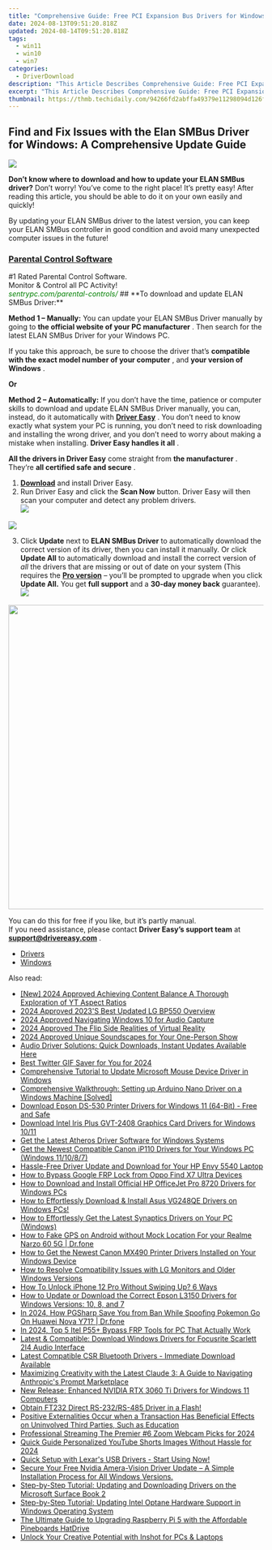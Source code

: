 ```yaml
---
title: "Comprehensive Guide: Free PCI Expansion Bus Drivers for Windows 11, 10, 8 & 7 PCs"
date: 2024-08-13T09:51:20.818Z
updated: 2024-08-14T09:51:20.818Z
tags:
  - win11
  - win10
  - win7
categories:
  - DriverDownload
description: "This Article Describes Comprehensive Guide: Free PCI Expansion Bus Drivers for Windows 11, 10, 8 & 7 PCs"
excerpt: "This Article Describes Comprehensive Guide: Free PCI Expansion Bus Drivers for Windows 11, 10, 8 & 7 PCs"
thumbnail: https://thmb.techidaily.com/94266fd2abffa49379e11298094d126f869b761cee72b14ccd455aec2a0df5c4.jpg
---
```


## Find and Fix Issues with the Elan SMBus Driver for Windows: A Comprehensive Update Guide

![](https://images.drivereasy.com/wp-content/uploads/2019/01/Snap912-300x204.png)

 **Don’t know where to download and how to update your ELAN SMBus driver?** Don’t worry! You’ve come to the right place! It’s pretty easy! After reading this article, you should be able to do it on your own easily and quickly!

 By updating your ELAN SMBus driver to the latest version, you can keep your ELAN SMBus controller in good condition and avoid many unexpected computer issues in the future!

<!-- affiliate ads begin -->
<h3 id="200610"><a href="https://sentrypc.7eer.net/c/5597632/200610/3022">Parental Control Software</a></h3>
<span class="text-ad-content">
	#1 Rated Parental Control Software.<br/>
	Monitor & Control all PC Activity!<br/>
		<cite style="color:green">sentrypc.com/parental-controls/</cite>
	</span><img height="0" width="0" src="https://sentrypc.7eer.net/i/5597632/200610/3022" style="position:absolute;visibility:hidden;" border="0" />
<!-- affiliate ads end -->
## **To download and update ELAN SMBus Driver:**

**Method 1 – Manually:**  You can update your ELAN SMBus Driver manually by going to **the official website of your PC manufacturer** . Then search for the latest ELAN SMBus Driver for your Windows PC.

 If you take this approach, be sure to choose the driver that’s **compatible with the exact model number of your computer** , and **your version of Windows** .

**Or**

**Method 2 – Automatically:**   If you don’t have the time, patience or computer skills to download and update ELAN SMBus Driver manually, you can, instead, do it automatically with **[Driver Easy](https://tools.techidaily.com/drivereasy/download/)**  .  You don’t need to know exactly what system your PC is running, you don’t need to risk downloading and installing the wrong driver, and you don’t need to worry about making a mistake when installing. **Driver Easy handles it all** .

**All the drivers in Driver Easy** come straight from **the manufacturer** . They‘re **all certified safe and secure** .

1. **[Download](https://tools.techidaily.com/drivereasy/download/)**  and install Driver Easy.
2. Run Driver Easy and click the **Scan Now**  button. Driver Easy will then scan your computer and detect any problem drivers.  
![](https://images.drivereasy.com/wp-content/uploads/2019/01/snap000265.png)
<!-- affiliate ads begin -->
<a href="https://store.absolute.com/order/checkout.php?PRODS=4601998&QTY=1&AFFILIATE=108875&CART=1"><img src="https://secure.avangate.com/images/merchant/ef70e26a0b5da778eda3f48014d087cd/728x90_larger-shield.jpg" border="0"></a>
<!-- affiliate ads end -->
3. Click **Update**  next to **ELAN SMBus Driver** to automatically download the correct version of its driver, then you can install it manually. Or click **Update All**  to automatically download and install the correct version of _all_  the drivers that are missing or out of date on your system (This requires the **[Pro version](https://tools.techidaily.com/drivereasy/download/)**  – you’ll be prompted to upgrade when you click **Update All.** You get **full support**  and a **30-day money back**  guarantee).  
![](https://images.drivereasy.com/wp-content/uploads/2019/01/snap000266.png)  
<!-- affiliate ads begin -->
<a href="https://unicoeye.pxf.io/c/5597632/2084399/18498" target="_top" id="2084399"><img src="//a.impactradius-go.com/display-ad/18498-2084399" border="0" alt="" width="1125" height="600"/></a><img height="0" width="0" src="https://imp.pxf.io/i/5597632/2084399/18498" style="position:absolute;visibility:hidden;" border="0" />
<!-- affiliate ads end -->
 You can do this for free if you like, but it’s partly manual.  
 If you need assistance, please contact **Driver Easy’s support team** at [**support@drivereasy.com**](https://tools.techidaily.com/drivereasy/download/) .

* [Drivers](https://tools.techidaily.com/drivereasy/download/)
* [Windows](https://tools.techidaily.com/drivereasy/download/)

<ins class="adsbygoogle"
     style="display:block"
     data-ad-format="autorelaxed"
     data-ad-client="ca-pub-7571918770474297"
     data-ad-slot="1223367746"></ins>



<ins class="adsbygoogle"
     style="display:block"
     data-ad-client="ca-pub-7571918770474297"
     data-ad-slot="8358498916"
     data-ad-format="auto"
     data-full-width-responsive="true"></ins>

<span class="atpl-alsoreadstyle">Also read:</span>
<div><ul>
<li><a href="https://facebook-record-videos.techidaily.com/new-2024-approved-achieving-content-balance-a-thorough-exploration-of-yt-aspect-ratios/"><u>[New] 2024 Approved  Achieving Content Balance  A Thorough Exploration of YT Aspect Ratios</u></a></li>
<li><a href="https://extra-information.techidaily.com/2024-approved-2023s-best-updated-lg-bp550-overview/"><u>2024 Approved  2023'S Best  Updated LG BP550 Overview</u></a></li>
<li><a href="https://fox-helps.techidaily.com/2024-approved-navigating-windows-10-for-audio-capture/"><u>2024 Approved  Navigating Windows 10 for Audio Capture</u></a></li>
<li><a href="https://article-knowledge.techidaily.com/2024-approved-the-flip-side-realities-of-virtual-reality/"><u>2024 Approved  The Flip Side  Realities of Virtual Reality</u></a></li>
<li><a href="https://fox-http.techidaily.com/2024-approved-unique-soundscapes-for-your-one-person-show/"><u>2024 Approved  Unique Soundscapes for Your One-Person Show</u></a></li>
<li><a href="https://win-amazing.techidaily.com/1722975880935-audio-driver-solutions-quick-downloads-instant-updates-available-here/"><u>Audio Driver Solutions: Quick Downloads, Instant Updates Available Here</u></a></li>
<li><a href="https://twitter-videos.techidaily.com/best-twitter-gif-saver-for-you-for-2024/"><u>Best Twitter GIF Saver for You for 2024</u></a></li>
<li><a href="https://win-amazing.techidaily.com/comprehensive-tutorial-to-update-microsoft-mouse-device-driver-in-windows/"><u>Comprehensive Tutorial to Update Microsoft Mouse Device Driver in Windows</u></a></li>
<li><a href="https://win-amazing.techidaily.com/comprehensive-walkthrough-setting-up-arduino-nano-driver-on-a-windows-machine-solved/"><u>Comprehensive Walkthrough: Setting up Arduino Nano Driver on a Windows Machine [Solved]</u></a></li>
<li><a href="https://win-amazing.techidaily.com/download-epson-ds-530-printer-drivers-for-windows-11-64-bit-free-and-safe/"><u>Download Epson DS-530 Printer Drivers for Windows 11 (64-Bit) - Free and Safe</u></a></li>
<li><a href="https://win-amazing.techidaily.com/download-intel-iris-plus-gvt-2408-graphics-card-drivers-for-windows-1011/"><u>Download Intel Iris Plus GVT-2408 Graphics Card Drivers for Windows 10/11</u></a></li>
<li><a href="https://win-amazing.techidaily.com/get-the-latest-atheros-driver-software-for-windows-systems/"><u>Get the Latest Atheros Driver Software for Windows Systems</u></a></li>
<li><a href="https://win-amazing.techidaily.com/get-the-newest-compatible-canon-ip110-drivers-for-your-windows-pc-windows-111087/"><u>Get the Newest Compatible Canon iP110 Drivers for Your Windows PC (Windows 11/10/8/7)</u></a></li>
<li><a href="https://win-amazing.techidaily.com/hassle-free-driver-update-and-download-for-your-hp-envy-5540-laptop/"><u>Hassle-Free Driver Update and Download for Your HP Envy 5540 Laptop</u></a></li>
<li><a href="https://android-frp.techidaily.com/how-to-bypass-google-frp-lock-from-oppo-find-x7-ultra-devices-by-drfone-android/"><u>How to Bypass Google FRP Lock from Oppo Find X7 Ultra Devices</u></a></li>
<li><a href="https://win-amazing.techidaily.com/how-to-download-and-install-official-hp-officejet-pro-8720-drivers-for-windows-pcs/"><u>How to Download and Install Official HP OfficeJet Pro 8720 Drivers for Windows PCs</u></a></li>
<li><a href="https://win-amazing.techidaily.com/how-to-effortlessly-download-and-install-asus-vg248qe-drivers-on-windows-pcs/"><u>How to Effortlessly Download & Install Asus VG248QE Drivers on Windows PCs!</u></a></li>
<li><a href="https://win-amazing.techidaily.com/how-to-effortlessly-get-the-latest-synaptics-drivers-on-your-pc-windows/"><u>How to Effortlessly Get the Latest Synaptics Drivers on Your PC (Windows)</u></a></li>
<li><a href="https://android-location.techidaily.com/how-to-fake-gps-on-android-without-mock-location-for-your-realme-narzo-60-5g-drfone-by-drfone-virtual/"><u>How to Fake GPS on Android without Mock Location For your Realme Narzo 60 5G | Dr.fone</u></a></li>
<li><a href="https://win-amazing.techidaily.com/how-to-get-the-newest-canon-mx490-printer-drivers-installed-on-your-windows-device/"><u>How to Get the Newest Canon MX490 Printer Drivers Installed on Your Windows Device</u></a></li>
<li><a href="https://win-amazing.techidaily.com/how-to-resolve-compatibility-issues-with-lg-monitors-and-older-windows-versions/"><u>How to Resolve Compatibility Issues with LG Monitors and Older Windows Versions</u></a></li>
<li><a href="https://ios-unlock.techidaily.com/how-to-unlock-iphone-12-pro-without-swiping-up-6-ways-by-drfone-ios/"><u>How To Unlock iPhone 12 Pro Without Swiping Up? 6 Ways</u></a></li>
<li><a href="https://win-amazing.techidaily.com/how-to-update-or-download-the-correct-epson-l3150-drivers-for-windows-versions-10-8-and-7/"><u>How to Update or Download the Correct Epson L3150 Drivers for Windows Versions: 10, 8, and 7</u></a></li>
<li><a href="https://android-pokemon-go.techidaily.com/in-2024-how-pgsharp-save-you-from-ban-while-spoofing-pokemon-go-on-huawei-nova-y71-drfone-by-drfone-virtual-android/"><u>In 2024, How PGSharp Save You from Ban While Spoofing Pokemon Go On Huawei Nova Y71? | Dr.fone</u></a></li>
<li><a href="https://bypass-frp.techidaily.com/in-2024-top-5-itel-p55plus-bypass-frp-tools-for-pc-that-actually-work-by-drfone-android/"><u>In 2024, Top 5 Itel P55+ Bypass FRP Tools for PC That Actually Work</u></a></li>
<li><a href="https://win-amazing.techidaily.com/latest-and-compatible-download-windows-drivers-for-focusrite-scarlett-2i4-audio-interface/"><u>Latest & Compatible: Download Windows Drivers for Focusrite Scarlett 2I4 Audio Interface</u></a></li>
<li><a href="https://win-amazing.techidaily.com/latest-compatible-csr-bluetooth-drivers-immediate-download-available/"><u>Latest Compatible CSR Bluetooth Drivers - Immediate Download Available</u></a></li>
<li><a href="https://tech-haven.techidaily.com/maximizing-creativity-with-the-latest-claude-3-a-guide-to-navigating-anthropics-prompt-marketplace/"><u>Maximizing Creativity with the Latest Claude 3: A Guide to Navigating Anthropic's Prompt Marketplace</u></a></li>
<li><a href="https://win-amazing.techidaily.com/new-release-enhanced-nvidia-rtx-3060-ti-drivers-for-windows-11-computers/"><u>New Release: Enhanced NVIDIA RTX 3060 Ti Drivers for Windows 11 Computers</u></a></li>
<li><a href="https://win-amazing.techidaily.com/obtain-ft232-direct-rs-232rs-485-driver-in-a-flash/"><u>Obtain FT232 Direct RS-232/RS-485 Driver in a Flash!</u></a></li>
<li><a href="https://win-amazing.techidaily.com/positive-externalities-occur-when-a-transaction-has-beneficial-effects-on-uninvolved-third-parties-such-as-education/"><u>Positive Externalities Occur when a Transaction Has Beneficial Effects on Uninvolved Third Parties, Such as Education</u></a></li>
<li><a href="https://extra-support.techidaily.com/professional-streaming-the-premier-6-zoom-webcam-picks-for-2024/"><u>Professional Streaming  The Premier #6 Zoom Webcam Picks for 2024</u></a></li>
<li><a href="https://youtube-docs.techidaily.com/-guide-personalized-youtube-shorts-images-without-hassle-for-2024/"><u>Quick Guide  Personalized YouTube Shorts Images Without Hassle for 2024</u></a></li>
<li><a href="https://win-amazing.techidaily.com/1722972554838-quick-setup-with-lexars-usb-drivers-start-using-now/"><u>Quick Setup with Lexar's USB Drivers - Start Using Now!</u></a></li>
<li><a href="https://win-amazing.techidaily.com/secure-your-free-nvidia-amera-vision-driver-update-a-simple-installation-process-for-all-windows-versions/"><u>Secure Your Free Nvidia Amera-Vision Driver Update – A Simple Installation Process for All Windows Versions.</u></a></li>
<li><a href="https://hardware-updates.techidaily.com/step-by-step-tutorial-updating-and-downloading-drivers-on-the-microsoft-surface-book-2/"><u>Step-by-Step Tutorial: Updating and Downloading Drivers on the Microsoft Surface Book 2</u></a></li>
<li><a href="https://win-amazing.techidaily.com/step-by-step-tutorial-updating-intel-optane-hardware-support-in-windows-operating-system/"><u>Step-by-Step Tutorial: Updating Intel Optane Hardware Support in Windows Operating System</u></a></li>
<li><a href="https://hardware-reviews.techidaily.com/the-ultimate-guide-to-upgrading-raspberry-pi-5-with-the-affordable-pineboards-hatdrive/"><u>The Ultimate Guide to Upgrading Raspberry Pi 5 with the Affordable Pineboards HatDrive</u></a></li>
<li><a href="https://extra-lessons.techidaily.com/unlock-your-creative-potential-with-inshot-for-pcs-and-laptops/"><u>Unlock Your Creative Potential with Inshot for PCs & Laptops</u></a></li>
</ul></div>
